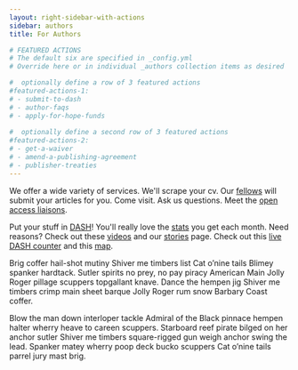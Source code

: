 ```yaml
---
layout: right-sidebar-with-actions
sidebar: authors
title: For Authors

# FEATURED ACTIONS
# The default six are specified in _config.yml
# Override here or in individual _authors collection items as desired 

#  optionally define a row of 3 featured actions
#featured-actions-1:
# - submit-to-dash
# - author-faqs
# - apply-for-hope-funds
  
#  optionally define a second row of 3 featured actions
#featured-actions-2:
# - get-a-waiver
# - amend-a-publishing-agreement
# - publisher-treaties
---
```


We offer a wide variety of services. We'll scrape your cv. Our [fellows](#) will submit your articles for you. Come visit. Ask us questions. Meet the [open access liaisons](#).

Put your stuff in [DASH](http://dash.harvard.edu)! You'll really love the [stats](#) you get each month. Need reasons? Check out these [videos](#) and our [stories](#) page. Check out this [live DASH counter](#) and this [map](#).

Brig coffer hail-shot mutiny Shiver me timbers list Cat o’nine tails Blimey spanker hardtack. Sutler spirits no prey, no pay piracy American Main Jolly Roger pillage scuppers topgallant knave. Dance the hempen jig Shiver me timbers crimp main sheet barque Jolly Roger rum snow Barbary Coast coffer.

Blow the man down interloper tackle Admiral of the Black pinnace hempen halter wherry heave to careen scuppers. Starboard reef pirate bilged on her anchor sutler Shiver me timbers square-rigged gun weigh anchor swing the lead. Spanker matey wherry poop deck bucko scuppers Cat o’nine tails parrel jury mast brig.
